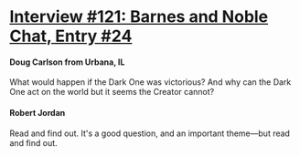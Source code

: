 # [Interview #121: Barnes and Noble Chat, Entry #24](https://www.theoryland.com/intvmain.php?i=121#24)

#### Doug Carlson from Urbana, IL

What would happen if the Dark One was victorious? And why can the Dark One act on the world but it seems the Creator cannot?

#### Robert Jordan

Read and find out. It's a good question, and an important theme—but read and find out.


